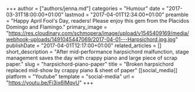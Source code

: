 +++
author = ["authors/jenna.md"]
categories = "Humour"
date = "2017-03-31T18:00:00+01:00"
lastmod = "2017-04-01T12:34:00+01:00"
preamble = "Happy April Fool's Day, readers! Please enjoy this gem from the Placidos Domingo and Flamingo."
primary_image = "https://res.cloudinary.com/schmopera/image/upload/v1545409169/media/webhook-uploads/1491045447069/2017-04-01---Harpsichord.jpg.jpg"
publishDate = "2017-04-01T12:17:00+01:00"
related_articles = []
short_description = "After mid-performance harpsichord malfunction, stage management saves the day with crappy piano and large piece of scrap paper."
slug = "harpsichord-piano-paper"
title = "Broken harpsichord replaced mid-show by crappy piano &amp; sheet of paper"
[[social_media]]
platform = "Youtube"
template = "social-media"
url = "https://youtu.be/Fi3ix6lMqvU"
+++


